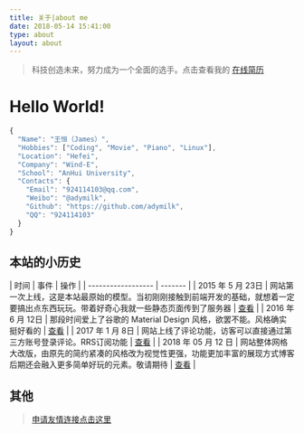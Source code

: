 ```yaml
---
title: 关于|about me
date: 2018-05-14 15:41:00
type: about
layout: about
---
```


> 科技创造未来，努力成为一个全面的选手。点击查看我的 [在线简历](http://www.500d.me/cvresume/0593465172/)

# Hello World!
```js
{
  "Name": "王恒（James）",
  "Hobbies": ["Coding", "Movie", "Piano", "Linux"],
  "Location": "Hefei",
  "Company": "Wind-E",
  "School": "AnHui University",
  "Contacts": {
    "Email": "924114103@qq.com",
    "Weibo": "@adymilk",
    "Github": "https://github.com/adymilk",
    "QQ": "924114103"
  }
}
```


## 本站的小历史

| 时间 | 事件 | 操作 |
| ------------------ | ------- |
| 2015 年 5 月 23日  | 网站第一次上线，这是本站最原始的模型。当初刚刚接触到前端开发的基础，就想着一定要搞出点东西玩玩。带着好奇心我就一些静态页面传到了服务器 | [查看](https://blog.adymilk.cn/) |
| 2016 年 6 月 12日  | 那段时间爱上了谷歌的 Material Design 风格，欲罢不能。风格确实挺好看的 | [查看](https://blog.adymilk.cn/) |
| 2017 年 1 月 8日  | 网站上线了评论功能，访客可以直接通过第三方账号登录评论。RRS订阅功能 | [查看](https://blog.adymilk.cn/) |
| 2018 年 05 月 12 日  | 网站整体网格大改版，由原先的简约紧凑的风格改为视觉性更强，功能更加丰富的展现方式博客后期还会融入更多简单好玩的元素。敬请期待 | [查看](http://oe3vwrk94.bkt.clouddn.com/20180517-6.jpg) |


## 其他
> [申请友情连接点击这里](http://wpa.qq.com/msgrd?v=3&uin=924114103&site=qq&menu=yes)
